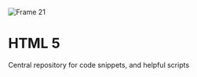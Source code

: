 ![Frame 21](https://github.com/manningstinson/codereference/assets/104523090/141a1e3a-d942-4389-869c-0678ebb0961f)

 # HTML 5
Central repository for code snippets, and helpful scripts

